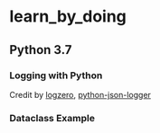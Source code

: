# learn_by_doing

<h2>Python 3.7</h2>
<h3>Logging with Python</h3>
<p>Credit by <a href="https://github.com/metachris/logzero">logzero</a>, <a href="https://github.com/madzak/python-json-logger">python-json-logger</a></p>
<h3>Dataclass Example</h3>
